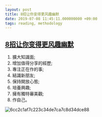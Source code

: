 ```yaml
---
layout: post
title: 8招让你变得更风趣幽默
date: 2019-07-08 11:45:11.000000000 +09:00
tags: reading, methodology
---
```


## [8招让你变得更风趣幽默](https://www.youtube.com/watch?v=5XJoIYKqzbk&list=WL&index=5&t=62s)


1. 擴大知識面;
2. 增加值得分享的經歷;
3. 專注正在作的事;
4. 結識新朋友;
5. 保持開放心態;
6. 培養興趣;
7. 擁有獨特審美觀;
8. 作自己。

![6cc2c1af7c223c34de7ca7c8d34dce88](https://github.com/StonesLuo/stonesluo.github.io/raw/master/_posts/image_folder/8招让你变得更风趣幽默.png)

